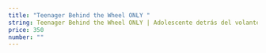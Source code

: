 ```yaml
---
title: "Teenager Behind the Wheel ONLY "
string: Teenager Behind the Wheel ONLY | Adolescente detrás del volante SOLO
price: 350
number: ""
---
```

